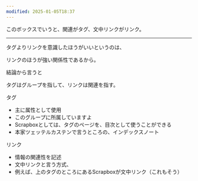```yaml
---
modified: 2025-01-05T18:37
---
```

  

このボックスでいうと、関連がタグ、文中リンクがリンク。

  

  

---

  

タグよりリンクを意識したほうがいいというのは、

リンクのほうが強い関係性であるから。

結論から言うと

タグはグループを指して、リンクは関連を指す。

タグ

- 主に属性として使用  
- このグループに所属していますよ  
- Scrapboxとしては、タグのページを、目次として使うことができる  
- 本家ツェッテルカステンで言うところの、インデックスノート  

リンク

- 情報の関連性を記述  
- 文中リンクと言う方式、  
- 例えば、上のタグのところにあるScrapboxが文中リンク（これもそう）